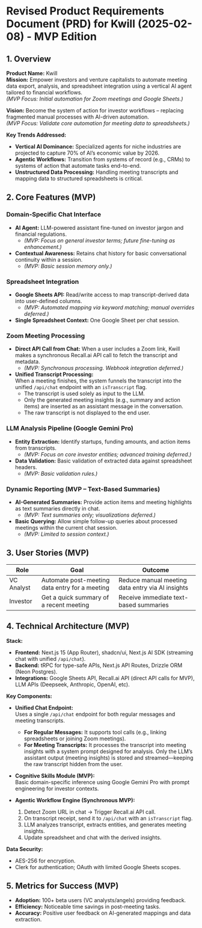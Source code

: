 # Revised Product Requirements Document (PRD) for Kwill (2025-02-08) - MVP Edition

## 1. Overview

**Product Name:** Kwill  
**Mission:** Empower investors and venture capitalists to automate meeting data export, analysis, and spreadsheet integration using a vertical AI agent tailored to financial workflows.  
*(MVP Focus: Initial automation for Zoom meetings and Google Sheets.)*

**Vision:** Become the system of action for investor workflows – replacing fragmented manual processes with AI-driven automation.  
*(MVP Focus: Validate core automation for meeting data to spreadsheets.)*

**Key Trends Addressed:**

- **Vertical AI Dominance:** Specialized agents for niche industries are projected to capture 70% of AI’s economic value by 2026.
- **Agentic Workflows:** Transition from systems of record (e.g., CRMs) to systems of action that automate tasks end-to-end.
- **Unstructured Data Processing:** Handling meeting transcripts and mapping data to structured spreadsheets is critical.

## 2. Core Features (MVP)

### Domain-Specific Chat Interface

- **AI Agent:** LLM-powered assistant fine-tuned on investor jargon and financial regulations.
  - *(MVP: Focus on general investor terms; future fine-tuning as enhancement.)*
- **Contextual Awareness:** Retains chat history for basic conversational continuity within a session.
  - *(MVP: Basic session memory only.)*

### Spreadsheet Integration

- **Google Sheets API:** Read/write access to map transcript-derived data into user-defined columns.
  - *(MVP: Automated mapping via keyword matching; manual overrides deferred.)*
- **Single Spreadsheet Context:** One Google Sheet per chat session.

### Zoom Meeting Processing

- **Direct API Call from Chat:** When a user includes a Zoom link, Kwill makes a synchronous Recall.ai API call to fetch the transcript and metadata.
  - *(MVP: Synchronous processing. Webhook integration deferred.)*
- **Unified Transcript Processing:**  
  When a meeting finishes, the system funnels the transcript into the unified `/api/chat` endpoint with an `isTranscript` flag.  
  - The transcript is used solely as input to the LLM.
  - Only the generated meeting insights (e.g., summary and action items) are inserted as an assistant message in the conversation.
  - The raw transcript is not displayed to the end user.

### LLM Analysis Pipeline (Google Gemini Pro)

- **Entity Extraction:** Identify startups, funding amounts, and action items from transcripts.
  - *(MVP: Focus on core investor entities; advanced training deferred.)*
- **Data Validation:** Basic validation of extracted data against spreadsheet headers.
  - *(MVP: Basic validation rules.)*

### Dynamic Reporting (MVP – Text-Based Summaries)

- **AI-Generated Summaries:** Provide action items and meeting highlights as text summaries directly in chat.
  - *(MVP: Text summaries only; visualizations deferred.)*
- **Basic Querying:** Allow simple follow-up queries about processed meetings within the current chat session.
  - *(MVP: Limited to session context.)*

## 3. User Stories (MVP)

| Role          | Goal                                                      | Outcome                                          |
|---------------|-----------------------------------------------------------|--------------------------------------------------|
| VC Analyst    | Automate post-meeting data entry for a meeting            | Reduce manual meeting data entry via AI insights |
| Investor      | Get a quick summary of a recent meeting                   | Receive immediate text-based summaries         |

## 4. Technical Architecture (MVP)

**Stack:**

- **Frontend:** Next.js 15 (App Router), shadcn/ui, Next.js AI SDK (streaming chat with unified `/api/chat`).
- **Backend:** tRPC for type-safe APIs, Next.js API Routes, Drizzle ORM (Neon Postgres).
- **Integrations:** Google Sheets API, Recall.ai API (direct API calls for MVP), LLM APIs (Deepseek, Anthropic, OpenAI, etc).

**Key Components:**

- **Unified Chat Endpoint:**  
  Uses a single `/api/chat` endpoint for both regular messages and meeting transcripts.  
  - **For Regular Messages:** It supports tool calls (e.g., linking spreadsheets or joining Zoom meetings).  
  - **For Meeting Transcripts:** It processes the transcript into meeting insights with a system prompt designed for analysis. Only the LLM’s assistant output (meeting insights) is stored and streamed—keeping the raw transcript hidden from the user.

- **Cognitive Skills Module (MVP):**  
  Basic domain-specific inference using Google Gemini Pro with prompt engineering for investor contexts.

- **Agentic Workflow Engine (Synchronous MVP):**  
  1. Detect Zoom URL in chat → Trigger Recall.ai API call.  
  2. On transcript receipt, send it to `/api/chat` with an `isTranscript` flag.  
  3. LLM analyzes transcript, extracts entities, and generates meeting insights.  
  4. Update spreadsheet and chat with the derived insights.

**Data Security:**  
- AES-256 for encryption.  
- Clerk for authentication; OAuth with limited Google Sheets scopes.

## 5. Metrics for Success (MVP)

- **Adoption:** 100+ beta users (VC analysts/angels) providing feedback.
- **Efficiency:** Noticeable time savings in post-meeting tasks.
- **Accuracy:** Positive user feedback on AI-generated mappings and data extraction.